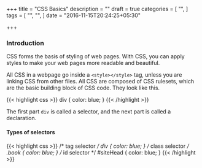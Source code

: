 +++
title = "CSS Basics"
description = ""
draft = true
categories = [
  "",
]
tags = [
  "",
  "",
]
date = "2016-11-15T20:24:25+05:30"

+++

### Introduction

CSS forms the basis of styling of web pages. With CSS, you can apply styles to make your web pages more readable and beautiful.

All CSS in a webpage go inside a `<style></style>` tag, unless you are linking CSS from other files. All CSS are composed of CSS rulesets, which are the basic building block of CSS code. They look like this.

{{< highlight css >}}
div {
    color: blue;
}
{{< /highlight >}}

The first part `div` is called a selector, and the next part is called a declaration.

#### Types of selectors

{{< highlight css >}}
/* tag selector */
div {
    color: blue;
}
/* class selector */
.book {
    color: blue;
}
/* id selector */
#siteHead {
    color: blue;
}
{{< /highlight >}}
